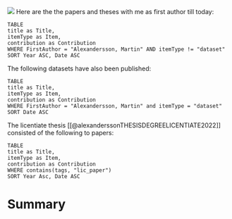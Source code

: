 ![](https://www.staffanstorpshk.se/images/1271/37381/1272819.JPG)
Here are the the  papers and theses with me as first author till today:
```dataview  
TABLE
title as Title,  
itemType as Item,  
contribution as Contribution
WHERE FirstAuthor = "Alexandersson, Martin" AND itemType != "dataset"  
SORT Year ASC, Date ASC
```
The following datasets have also been published:
```dataview  
TABLE
title as Title,  
itemType as Item,  
contribution as Contribution  
WHERE FirstAuthor = "Alexandersson, Martin" and itemType = "dataset"  
SORT Date ASC
```

The licentiate thesis [[@alexanderssonTHESISDEGREELICENTIATE2022]] consisted of the following to papers:
```dataview  
TABLE
title as Title,  
itemType as Item,  
contribution as Contribution  
WHERE contains(tags, "lic_paper")  
SORT Year Asc, Date ASC
```

# Summary

